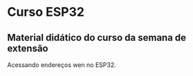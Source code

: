 # Curso ESP32
## Material didático do curso da semana de extensão

Acessando endereços wen no ESP32.
